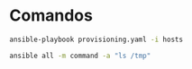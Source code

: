 # Comandos

```bash
ansible-playbook provisioning.yaml -i hosts

ansible all -m command -a "ls /tmp"
```
